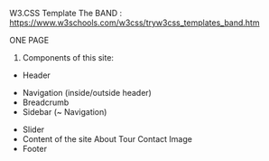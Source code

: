 W3.CSS Template The BAND : https://www.w3schools.com/w3css/tryw3css_templates_band.htm

ONE PAGE

 1. Components of this site:
 + Header 
 - Navigation (inside/outside header)
 - Breadcrumb
 - Sidebar (~ Navigation)
 + Slider
 + Content of the site
    About
    Tour
    Contact
    Image
 + Footer


